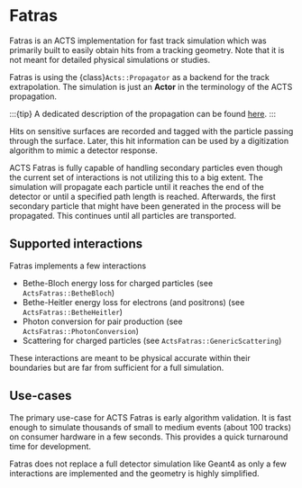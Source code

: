 # Fatras

Fatras is an ACTS implementation for fast track simulation which was primarily built to easily obtain hits from a tracking geometry.
Note that it is not meant for detailed physical simulations or studies.

Fatras is using the {class}`Acts::Propagator` as a backend for the track extrapolation. The simulation is just an **Actor** in the terminology of the ACTS propagation.

:::{tip}
A dedicated description of the propagation can be found [here](propagation_impl).
:::

Hits on sensitive surfaces are recorded and tagged with the particle passing through the surface.
Later, this hit information can be used by a digitization algorithm to mimic a detector response.

ACTS Fatras is fully capable of handling secondary particles even though the current set of interactions is not utilizing this to a big extent.
The simulation will propagate each particle until it reaches the end of the detector or until a specified path length is reached.
Afterwards, the first secondary particle that might have been generated in the process will be propagated.
This continues until all particles are transported.

## Supported interactions

Fatras implements a few interactions
 - Bethe-Bloch energy loss for charged particles (see `ActsFatras::BetheBloch`)
 - Bethe-Heitler energy loss for electrons (and positrons) (see `ActsFatras::BetheHeitler`)
 - Photon conversion for pair production (see `ActsFatras::PhotonConversion`)
 - Scattering for charged particles (see `ActsFatras::GenericScattering`)

These interactions are meant to be physical accurate within their boundaries but are far from sufficient for a full simulation.

## Use-cases

The primary use-case for ACTS Fatras is early algorithm validation.
It is fast enough to simulate thousands of small to medium events (about 100 tracks) on consumer hardware in a few seconds.
This provides a quick turnaround time for development.

Fatras does not replace a full detector simulation like Geant4 as only a few interactions are implemented and the geometry is highly simplified.
